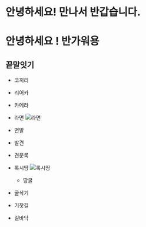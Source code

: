 # 안녕하세요! 만나서 반갑습니다.

# 안녕하세요 ! 반가워용

## 끝말잇기

- 코끼리

- 리어카

- 카메라

- 라면
  ![라면](https://w.namu.la/s/9f15f198aab1b14c8aa47e96a91a9d03331ecb7b5b892c803159d39b0d77ab4be30e2f15f66191284d7dad8371989329cc1c80810745e980a6949ae5e3589df6ca7b4a829e77b69bffe3993b197a2811fc680cbc0137e7820c66200afb3b02b5)

-  면발

- 발견

- 견문록

- 록시땅
  ![록시땅](https://yt3.googleusercontent.com/ytc/AMLnZu9ouDIsvR_ptN6quG6QQYO-VlwxaSf7zAsdgy5Q=s900-c-k-c0x00ffffff-no-rj)

  - 땅굴

- 굴삭기

- 기찻길

- 길바닥